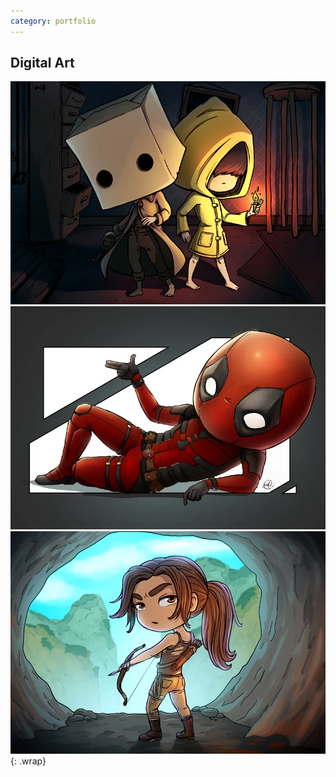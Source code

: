 ```yaml
---
category: portfolio
---
```


## Digital Art

![Little Nightmares](images/little-nightmares.webp)
![Deadpool](images/deadpool.webp)
![Aloy (chibi)](images/aloy-chibi.webp)
{: .wrap}
